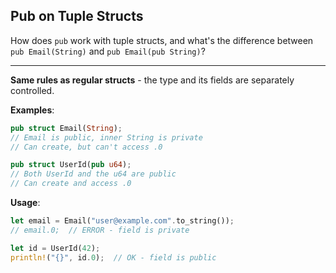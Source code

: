 ## Pub on Tuple Structs

How does `pub` work with tuple structs, and what's the difference between `pub Email(String)` and `pub Email(pub String)`?

---

**Same rules as regular structs** - the type and its fields are separately controlled.

**Examples**:
```rust
pub struct Email(String);           
// Email is public, inner String is private
// Can create, but can't access .0

pub struct UserId(pub u64);         
// Both UserId and the u64 are public
// Can create and access .0
```

**Usage**:
```rust
let email = Email("user@example.com".to_string());
// email.0;  // ERROR - field is private

let id = UserId(42);
println!("{}", id.0);  // OK - field is public
```

